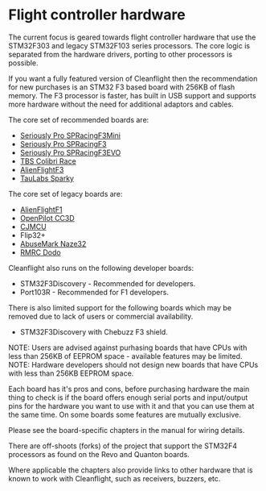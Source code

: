 # Flight controller hardware

The current focus is geared towards flight controller hardware that use the STM32F303 and legacy STM32F103 series processors. The core logic is separated from the hardware drivers, porting to other processors is possible.

If you want a fully featured version of Cleanflight then the recommendation for new purchases is an STM32 F3 based board with 256KB of flash memory. The F3 processor is faster, has built in USB support and supports more hardware without the need for additional adaptors and cables.

The core set of recommended boards are:

- [Seriously Pro SPRacingF3Mini](../wiki/boards/SPRACINGF3MINI.md)
- [Seriously Pro SPRacingF3](../wiki/boards/SPRACINGF3.md)
- [Seriously Pro SPRacingF3EVO](../wiki/boards/SPRACINGF3EVO.md)
- [TBS Colibri Race](../wiki/boards/COLIBRIRACE.md)
- [AlienFlightF3](../wiki/boards/ALIENFLIGHT.md)
- [TauLabs Sparky](../wiki/boards/SPARKY.md)

The core set of legacy boards are:

- [AlienFlightF1](../wiki/boards/ALIENFLIGHT.md)
- [OpenPilot CC3D](../wiki/boards/CC3D.md)
- [CJMCU](../wiki/boards/CJMCU.md)
- Flip32+
- [AbuseMark Naze32](../wiki/boards/NAZE32.md)
- [RMRC Dodo](../wiki/boards/RMDO.md)

Cleanflight also runs on the following developer boards:

- STM32F3Discovery - Recommended for developers.
- Port103R - Recommended for F1 developers.

There is also limited support for the following boards which may be removed due to lack of users or commercial availability.

- STM32F3Discovery with Chebuzz F3 shield.

NOTE: Users are advised against purhasing boards that have CPUs with less than 256KB of EEPROM space - available features may be limited.
NOTE: Hardware developers should not design new boards that have CPUs with less than 256KB EEPROM space.

Each board has it's pros and cons, before purchasing hardware the main thing to check is if the board offers enough serial ports and input/output pins for the hardware you want to use with it and that you can use them at the same time. On some boards some features are mutually exclusive.

Please see the board-specific chapters in the manual for wiring details.

There are off-shoots (forks) of the project that support the STM32F4 processors as found on the Revo and Quanton boards.

Where applicable the chapters also provide links to other hardware that is known to work with Cleanflight, such as receivers, buzzers, etc.
